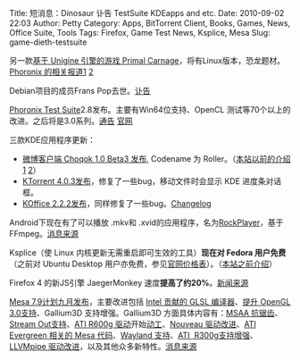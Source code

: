 Title: 短消息：Dinosaur 讣告 TestSuite KDEapps and etc.
Date: 2010-09-02 22:03
Author: Petty
Category: Apps, BitTorrent Client, Books, Games, News, Office Suite, Tools
Tags: Firefox, Game Test News, Ksplice, Mesa
Slug: game-dieth-testsuite

另一款[基于 Unigine 引擎的游戏 Primal
Carnage](http://www.moddb.com/games/primal-carnage)，将有Linux版本，恐龙题材。
[Phoronix
的相关报道1](http://www.phoronix.com/scan.php?page=news_item&px=ODA0Nw)
[2](http://www.phoronix.com/scan.php?page=news_item&px=Nzg1MA)

Debian项目的成员Frans Pop去世。[讣告  
](http://www.debian.org/News/2010/20100831)

[Phoronix Test
Suite](http://linuxtoy.org/archives/phoronix-test-suite.html)2.8发布。主要有Win64位支持、OpenCL
测试等70个以上的改进。之后将是3.0系列。[通告](http://www.phoronix.com/scan.php?page=article&item=pts_28_torsken&num=1)
[官网](http://www.phoronix-test-suite.com/)

三款KDE应用程序更新：

-   [微博客户端 Choqok 1.0 Beta3
    发布](http://choqok.gnufolks.org/2010/09/choqok-1-0-beta3-released-roller/),
    Codename 为
    Roller。（[本站以前的介绍1](http://linuxtoy.org/archives/choqok.html)
    [2](http://linuxtoy.org/archives/intro-to-choqok-kde-twitter-client.html)）
-   [KTorrent
    4.0.3发布](http://ktorrent.org/?q=node/45)，修复了一些bug，移动文件时会显示
    KDE 进度条对话框。
-   [KOffice
    2.2.2发布](http://www.koffice.org/news/announcements/stable/koffice-2-2-2-released/)，同样修复了一些bug。[Changelog](http://www.koffice.org/changelogs/koffice-2-2-2-changelog/)

Android下现在有了可以播放 .mkv和
.xvid的应用程序，名为[RockPlayer](http://rockplayer.freecoder.org/)，基于
FFmpeg。[消息来源](http://www.linux-magazine.com/Online/News/Play-.mkv-and-.xvid-Video-Files-on-Your-Android-Phone-With-RockPlayer)

Ksplice（使 Linux 内核更新无需重启即可生效的工具）**现在对 Fedora
用户免费**（之前对 Ubuntu Desktop
用户亦免费，参见[官网价格表](http://www.ksplice.com/pricing)）。（[本站之前介绍](http://linuxtoy.org/archives/ksplice.html)）

Firefox 4 的新JS引擎 JaegerMonkey
速度**提高了约20%**。[新闻来源](http://www.linuxtoday.com/infrastructure/2010083102935OSSW)

[Mesa
7.9计划九月发布](http://lists.freedesktop.org/archives/mesa-dev/2010-August/002648.html)，主要改进包括
[Intel 贡献的 GLSL
编译器](http://www.phoronix.com/scan.php?page=news_item&px=ODQzNw)、[提升
OpenGL
3.0支持](http://www.phoronix.com/scan.php?page=news_item&px=ODQxNg)、Gallium3D
支持增强。Gallium3D 方面具体内容有：[MSAA
抗锯齿](http://www.phoronix.com/scan.php?page=news_item&px=ODI2Nw)、[Stream
Out支持](http://www.phoronix.com/scan.php?page=news_item&px=ODMyNw)、[ATI
R600g
驱动](http://www.phoronix.com/scan.php?page=news_item&px=ODI5NQ)开始[动工](http://www.phoronix.com/scan.php?page=news_item&px=ODQ0Mw)、[Nouveau
驱动改进](http://www.phoronix.com/scan.php?page=news_item&px=ODUzNQ)、[ATI
Evergreen 相关的 Mesa
代码](http://www.phoronix.com/scan.php?page=news_item&px=ODUzMQ)、[Wayland
支持](http://www.phoronix.com/scan.php?page=news_item&px=ODU0NQ)、[ATI 
R300g支持增强](http://www.phoronix.com/vr.php?view=15025)、[LLVMpipe
驱动改进](http://www.phoronix.com/vr.php?view=15101)，以及其他众多新特性。[消息来源](http://www.phoronix.com/scan.php?page=news_item&px=ODU2MA)
